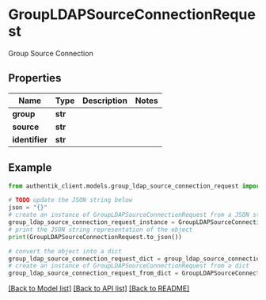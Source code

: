 # GroupLDAPSourceConnectionRequest

Group Source Connection

## Properties

Name | Type | Description | Notes
------------ | ------------- | ------------- | -------------
**group** | **str** |  | 
**source** | **str** |  | 
**identifier** | **str** |  | 

## Example

```python
from authentik_client.models.group_ldap_source_connection_request import GroupLDAPSourceConnectionRequest

# TODO update the JSON string below
json = "{}"
# create an instance of GroupLDAPSourceConnectionRequest from a JSON string
group_ldap_source_connection_request_instance = GroupLDAPSourceConnectionRequest.from_json(json)
# print the JSON string representation of the object
print(GroupLDAPSourceConnectionRequest.to_json())

# convert the object into a dict
group_ldap_source_connection_request_dict = group_ldap_source_connection_request_instance.to_dict()
# create an instance of GroupLDAPSourceConnectionRequest from a dict
group_ldap_source_connection_request_from_dict = GroupLDAPSourceConnectionRequest.from_dict(group_ldap_source_connection_request_dict)
```
[[Back to Model list]](../README.md#documentation-for-models) [[Back to API list]](../README.md#documentation-for-api-endpoints) [[Back to README]](../README.md)


